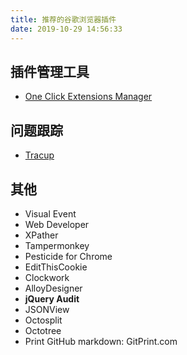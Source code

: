 ```yaml
---
title: 推荐的谷歌浏览器插件
date: 2019-10-29 14:56:33
---
```


## 插件管理工具

- [One Click Extensions Manager](https://chrome.google.com/webstore/detail/one-click-extensions-mana/pbgjpgbpljobkekbhnnmlikbbfhbhmem)

## 问题跟踪

- [Tracup](https://chrome.google.com/webstore/detail/tracup/ngcnafmfihljcpiecadgojncohcejhhf)

## 其他

- Visual Event
- Web Developer
- XPather
- Tampermonkey
- Pesticide for Chrome
- EditThisCookie
- Clockwork
- AlloyDesigner
- **jQuery Audit**
- JSONView
- Octosplit
- Octotree
- Print GitHub markdown: GitPrint.com
